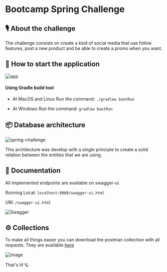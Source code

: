 # Bootcamp Spring Challenge

## 🎙 About the challenge
The challenge consists on create a kind of social media that use follow features, post a new product and be able to create a promo when you want.

## 🔨 How to start the application
![app](https://user-images.githubusercontent.com/84407703/121186437-7962a400-c83d-11eb-8e4d-67c64fb066a2.gif)

#### Using Gradle build tool
- At MacOS and Linux
Run the command: `./gradlew bootRun`

- At Windows
Run the command: `gradlew bootRun`

## 📦 Database architecture
![spring-challenge](https://user-images.githubusercontent.com/84407703/121180890-c6dc1280-c837-11eb-8cb8-020b47e8cd96.png)

This architecture was develop with a single principle to create a solid relation between the entities that we are using.

## 📰 Documentation
All implemented endpoints are available on swagger-ui.

Running Local: `localhost:8080/swagger-ui.html`

URI: `/swagger-ui.html`

![Swagger](https://user-images.githubusercontent.com/84407703/121184877-e5dca380-c83b-11eb-9d78-c6e030a38c6b.gif)

## ⚙️ Collections
To make all things easier you can download the postman collection with all requests. They are available [here](https://github.com/vinidomeli/bootcamp-spring-challenge/blob/master/collections/Bootcamp%20Spring%20Challenge.postman_collection.json)

![image](https://user-images.githubusercontent.com/84407703/121182468-7f568600-c839-11eb-9678-bdaa512e13c1.png)

That's it! 🪐
